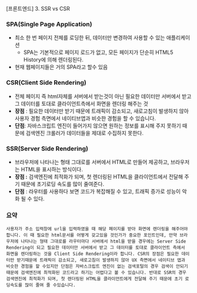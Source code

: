 [프론트엔드] 3. SSR vs CSR

### SPA(Single Page Application)

- 최소 한 번 페이지 전체를 로딩한 뒤, 데이터만 변경하여 사용할 수 있는 애플리케이션
  - SPA는 기본적으로 페이지 로드가 없고, 모든 페이지가 단순히 HTML5 History에 의해 렌더링된다.
- 현재 웹페이지들은 거의 SPA라고 할수 있음

### CSR(Client Side Rendering)

- 전체 페이지 즉 html자체를 서버에서 받는것이 아닌 필요한 데이터만 서버에서 받고 그 데이터를 토대로 클라이언트측에서 화면을 렌더링 해주는 것
- **장점** : 필요한 데이터만 받기 때문에 트래픽이 감소되고, 새로고침이 발생하지 않아 사용자 경험 측면에서 네이티브앱과 비슷한 경험을 할 수 있습니다.
- **단점**: 자바스크립트 엔진이 들어가지 않으면 원하는 정보를 표시해 주지 못하기 때문에 검색엔진 크롤러가 데이터들을 제대로 수집하지 못한다.

### SSR(Server Side Rendering)

- 브라우저에 나타나는 형태 그대로를 서버에서 HTML로 만들어 제공하고, 브라우저는 HTML을 표시하는 방식이다.
- **장점 :** 검색엔진에 최적화가 되며, 첫 렌더링된 HTML을 클라이언트에서 전달해 주기 때문에 초기로딩 속도를 많이 줄여준다.
- **단점** : 라우터를 사용하다 보면 코드가 복잡해질 수 있고, 트래픽 증가로 성능이 악화 될 수 있다.

### 요약

```
사용자가 주소 입력창에 url을 입력하였을 때 해당 페이지를 받아 화면에 렌더링을 해주어야 합니다. 이 때 필요한 html문서를 어떻게 갖고있을 것인가가 중요한 포인트인데, 만약 브라우저에 나타나는 형태 그대로를 라우터마다 서버에서 html을 받을 경우에는 Server Side Rendering이 되고 필요한 데이터만 서버에서 받고 그 데이터를 토대로 클라이언트 측에서 화면을 렌더링하는 것을 Client Side Rendering이라 합니다. CSR의 장점은 필요한 데이터만 받기때문에 트래픽이 감소되고, 새로고침이 발생하지 않아 UX 측면에서 네이티브 앱과 비슷한 경험을 할 수있지만 단점은 자바스크립트 엔진이 없는 검색포털의 경우 검색이 안되기 때문에 검색엔진에 최적화된 코드라고 하기는 어렵다고 볼 수 있습니다. 반대로 SSR의 경우 검색엔진에 최적화가 되며, 첫 렌더링된 HTML을 클라이언트에게 전달해 주기 때문에 초기 로딩속도를 많이 줄여 줄 수있습니다.
```
